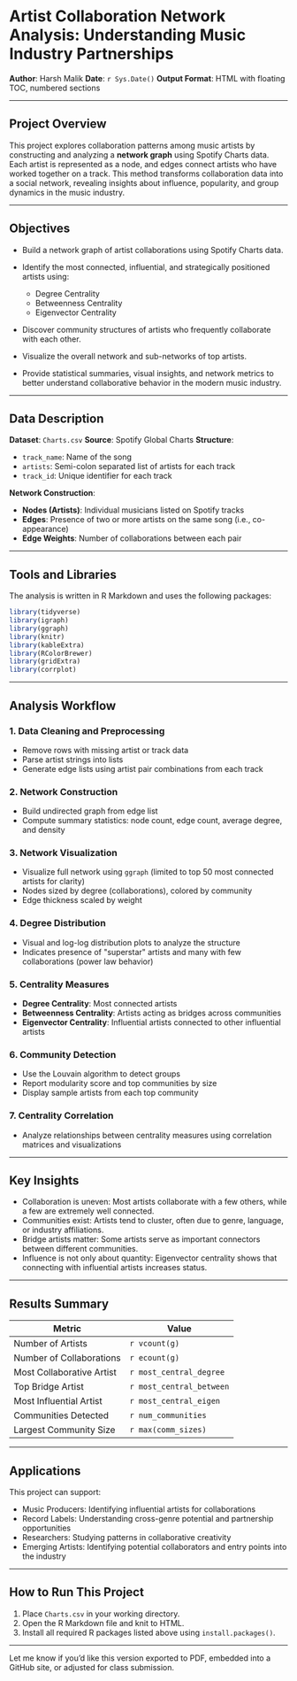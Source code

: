 # Artist Collaboration Network Analysis: Understanding Music Industry Partnerships

**Author**: Harsh Malik
**Date**: `r Sys.Date()`
**Output Format**: HTML with floating TOC, numbered sections

---

## Project Overview

This project explores collaboration patterns among music artists by constructing and analyzing a **network graph** using Spotify Charts data. Each artist is represented as a node, and edges connect artists who have worked together on a track. This method transforms collaboration data into a social network, revealing insights about influence, popularity, and group dynamics in the music industry.

---

## Objectives

* Build a network graph of artist collaborations using Spotify Charts data.
* Identify the most connected, influential, and strategically positioned artists using:

  * Degree Centrality
  * Betweenness Centrality
  * Eigenvector Centrality
* Discover community structures of artists who frequently collaborate with each other.
* Visualize the overall network and sub-networks of top artists.
* Provide statistical summaries, visual insights, and network metrics to better understand collaborative behavior in the modern music industry.

---

## Data Description

**Dataset**: `Charts.csv`
**Source**: Spotify Global Charts
**Structure**:

* `track_name`: Name of the song
* `artists`: Semi-colon separated list of artists for each track
* `track_id`: Unique identifier for each track

**Network Construction**:

* **Nodes (Artists)**: Individual musicians listed on Spotify tracks
* **Edges**: Presence of two or more artists on the same song (i.e., co-appearance)
* **Edge Weights**: Number of collaborations between each pair

---

## Tools and Libraries

The analysis is written in R Markdown and uses the following packages:

```r
library(tidyverse)
library(igraph)
library(ggraph)
library(knitr)
library(kableExtra)
library(RColorBrewer)
library(gridExtra)
library(corrplot)
```

---

## Analysis Workflow

### 1. Data Cleaning and Preprocessing

* Remove rows with missing artist or track data
* Parse artist strings into lists
* Generate edge lists using artist pair combinations from each track

### 2. Network Construction

* Build undirected graph from edge list
* Compute summary statistics: node count, edge count, average degree, and density

### 3. Network Visualization

* Visualize full network using `ggraph` (limited to top 50 most connected artists for clarity)
* Nodes sized by degree (collaborations), colored by community
* Edge thickness scaled by weight

### 4. Degree Distribution

* Visual and log-log distribution plots to analyze the structure
* Indicates presence of "superstar" artists and many with few collaborations (power law behavior)

### 5. Centrality Measures

* **Degree Centrality**: Most connected artists
* **Betweenness Centrality**: Artists acting as bridges across communities
* **Eigenvector Centrality**: Influential artists connected to other influential artists

### 6. Community Detection

* Use the Louvain algorithm to detect groups
* Report modularity score and top communities by size
* Display sample artists from each top community

### 7. Centrality Correlation

* Analyze relationships between centrality measures using correlation matrices and visualizations

---

## Key Insights

* Collaboration is uneven: Most artists collaborate with a few others, while a few are extremely well connected.
* Communities exist: Artists tend to cluster, often due to genre, language, or industry affiliations.
* Bridge artists matter: Some artists serve as important connectors between different communities.
* Influence is not only about quantity: Eigenvector centrality shows that connecting with influential artists increases status.

---

## Results Summary

| Metric                    | Value                    |
| ------------------------- | ------------------------ |
| Number of Artists         | `r vcount(g)`            |
| Number of Collaborations  | `r ecount(g)`            |
| Most Collaborative Artist | `r most_central_degree`  |
| Top Bridge Artist         | `r most_central_between` |
| Most Influential Artist   | `r most_central_eigen`   |
| Communities Detected      | `r num_communities`      |
| Largest Community Size    | `r max(comm_sizes)`      |

---

## Applications

This project can support:

* Music Producers: Identifying influential artists for collaborations
* Record Labels: Understanding cross-genre potential and partnership opportunities
* Researchers: Studying patterns in collaborative creativity
* Emerging Artists: Identifying potential collaborators and entry points into the industry

---

## How to Run This Project

1. Place `Charts.csv` in your working directory.
2. Open the R Markdown file and knit to HTML.
3. Install all required R packages listed above using `install.packages()`.

---

Let me know if you’d like this version exported to PDF, embedded into a GitHub site, or adjusted for class submission.
